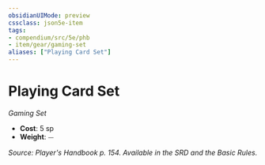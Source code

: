 ```yaml
---
obsidianUIMode: preview
cssclass: json5e-item
tags:
- compendium/src/5e/phb
- item/gear/gaming-set
aliases: ["Playing Card Set"]
---
```

# Playing Card Set
*Gaming Set*  

- **Cost**: 5 sp
- **Weight**: ⏤

*Source: Player's Handbook p. 154. Available in the SRD and the Basic Rules.*